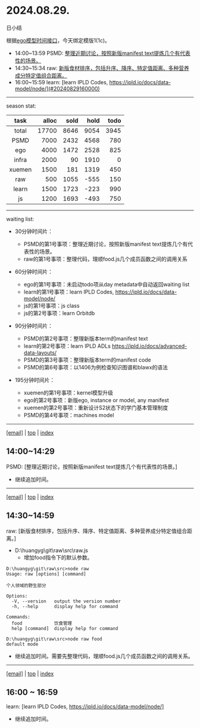 # 2024.08.29.
日小结

<a id="top"></a>
根据[ego模型时间接口](https://gitee.com/hyg/blog/blob/master/timeflow.md)，今天绑定模版1(1c)。

<a id="index"></a>
- 14:00~13:59	PSMD: [整理近期讨论，按照新版manifest text提炼几个有代表性的场景。](#20240829140000)
- 14:30~15:34	raw: [新版食材排序，包括升序、降序、特定值距离、多种营养成分特定值组合距离。](#20240829143000)
- 16:00~15:59	learn: [learn IPLD Codes, https://ipld.io/docs/data-model/node/](#20240829160000)

---
season stat:

| task | alloc | sold | hold | todo |
| :---: | ---: | ---: | ---: | ---: |
| total | 17700 | 8646 | 9054 | 3945 |
| PSMD | 7000 | 2432 | 4568 | 780 |
| ego | 4000 | 1472 | 2528 | 825 |
| infra | 2000 | 90 | 1910 | 0 |
| xuemen | 1500 | 181 | 1319 | 450 |
| raw | 500 | 1055 | -555 | 150 |
| learn | 1500 | 1723 | -223 | 990 |
| js | 1200 | 1693 | -493 | 750 |

---
waiting list:


- 30分钟时间片：
  - PSMD的第1号事项：整理近期讨论，按照新版manifest text提炼几个有代表性的场景。
  - raw的第1号事项：整理代码，理顺food.js几个成员函数之间的调用关系

- 60分钟时间片：
  - ego的第1号事项：未启动todo项从day metadata中自动返回waiting list
  - learn的第1号事项：learn IPLD Codes, https://ipld.io/docs/data-model/node/
  - js的第1号事项：js class
  - js的第2号事项：learn Orbitdb

- 90分钟时间片：
  - PSMD的第2号事项：整理新版本term的manifest text
  - learn的第2号事项：learn IPLD ADLs https://ipld.io/docs/advanced-data-layouts/
  - PSMD的第3号事项：整理新版本term的manifest code
  - PSMD的第6号事项：以1406为例检查知识图谱和blawx的语法

- 195分钟时间片：
  - xuemen的第1号事项：kernel模型升级
  - ego的第2号事项：新版ego, instance or model, any manifest
  - xuemen的第2号事项：重新设计S2状态下的学门基本管理制度
  - PSMD的第4号事项：machines model

---
<a href="mailto:huangyg@mars22.com?subject=关于2024.08.29.[整理近期讨论，按照新版manifest text提炼几个有代表性的场景。]任务&body=日期: 2024.08.29.%0D%0A序号: 6%0D%0A手稿:../../draft/2024/08/20240829140000.md%0D%0A---请勿修改邮件主题及以上内容 从下一行开始写您的想法---%0D%0A">[email]</a> | [top](#top) | [index](#index)
<a id="20240829140000"></a>
## 14:00~14:29
PSMD: [整理近期讨论，按照新版manifest text提炼几个有代表性的场景。]

- 继续追加时间。

---
<a href="mailto:huangyg@mars22.com?subject=关于2024.08.29.[新版食材排序，包括升序、降序、特定值距离、多种营养成分特定值组合距离。]任务&body=日期: 2024.08.29.%0D%0A序号: 7%0D%0A手稿:../../draft/2024/08/20240829143000.md%0D%0A---请勿修改邮件主题及以上内容 从下一行开始写您的想法---%0D%0A">[email]</a> | [top](#top) | [index](#index)
<a id="20240829143000"></a>
## 14:30~14:59
raw: [新版食材排序，包括升序、降序、特定值距离、多种营养成分特定值组合距离。]

- D:\huangyg\git\raw\src\raw.js
    - 增加food指令下的默认参数。
```
D:\huangyg\git\raw\src>node raw
Usage: raw [options] [command]

个人领域的野生部分

Options:
  -V, --version   output the version number
  -h, --help      display help for command

Commands:
  food            饮食管理
  help [command]  display help for command

D:\huangyg\git\raw\src>node raw food
default mode
```

- 继续追加时间。需要先整理代码，理顺food.js几个成员函数之间的调用关系。

---
<a href="mailto:huangyg@mars22.com?subject=关于2024.08.29.[learn IPLD Codes, https://ipld.io/docs/data-model/node/]任务&body=日期: 2024.08.29.%0D%0A序号: 9%0D%0A手稿:../../draft/2024/08/20240829160000.md%0D%0A---请勿修改邮件主题及以上内容 从下一行开始写您的想法---%0D%0A">[email]</a> | [top](#top) | [index](#index)
<a id="20240829160000"></a>
## 16:00 ~ 16:59
learn: [learn IPLD Codes, https://ipld.io/docs/data-model/node/]

- 继续追加时间。

